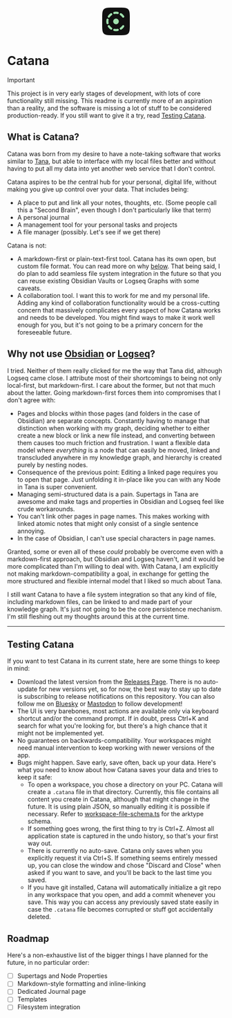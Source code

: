 <p align="center">
    <img src="src/renderer/assets/app-icon/catana_64.png" alt="Catana Logo"/>
</p>

# Catana

> [!IMPORTANT]  
> This project is in very early stages of development, with lots of core functionality still missing. This readme is currently more of an aspiration than a reality, and the software is missing a lot of stuff to be considered production-ready. If you still want to give it a try, read [Testing Catana](#testing-catana).


## What is Catana?
Catana was born from my desire to have a note-taking software that works similar to [Tana](https://tana.inc), but able to interface with my local files better and without having to put all my data into yet another web service that I don't control.

Catana aspires to be _the_ central hub for your personal, digital life, without making you give up control over your data. That includes being:
- A place to put and link all your notes, thoughts, etc. (Some people call this a "Second Brain", even though I don't particularly like that term)
- A personal journal
- A management tool for your personal tasks and projects
- A file manager (possibly. Let's see if we get there)

Catana is not:
- A markdown-first or plain-text-first tool. Catana has its own open, but custom file format. You can read more on why [below](#why-not-use-obsidian-or-logseq). That being said, I do plan to add seamless file system integration in the future so that you can reuse existing Obsidian Vaults or Logseq Graphs with some caveats.
- A collaboration tool. I want this to work for me and my personal life. Adding any kind of collaboration functionality would be a cross-cutting concern that massively complicates every aspect of how Catana works and needs to be developed. You might find ways to make it work well enough for you, but it's not going to be a primary concern for the foreseeable future.

## Why not use [Obsidian](https://obsidian.md) or [Logseq](https://logseq.com)?
I tried. Neither of them really clicked for me the way that Tana did, although Logseq came close. I attribute most of their shortcomings to being not only local-first, but markdown-first. I care about the former, but not that much about the latter. Going markdown-first forces them into compromises that I don't agree with:
- Pages and blocks within those pages (and folders in the case of Obsidian) are separate concepts. Constantly having to manage that distinction when working with my graph, deciding whether to either create a new block or link a new file instead, and converting between them causes too much friction and frustration.
  I want a flexible data model where _everything_ is a node that can easily be moved, linked and transcluded anywhere in my knowledge graph, and hierarchy is created purely by nesting nodes.
- Consequence of the previous point: Editing a linked page requires you to open that page. Just unfolding it in-place like you can with any Node in Tana is super convenient.
- Managing semi-structured data is a pain. Supertags in Tana are awesome and make tags and properties in Obsidian and Logseq feel like crude workarounds.
- You can't link other pages in page names. This makes working with linked atomic notes that might only consist of a single sentence annoying.
- In the case of Obsidian, I can't use special characters in page names.

Granted, some or even all of these _could_ probably be overcome even with a markdown-first approach, but Obsidian and Logseq haven't, and it would be more complicated than I'm willing to deal with.
With Catana, I am explicitly not making markdown-compatibility a goal, in exchange for getting the more structured and flexible internal model that I liked so much about Tana.

I still want Catana to have a file system integration so that any kind of file, including markdown files, can be linked to and made part of your knowledge graph. It's just not going to be the core persistence mechanism. I'm still fleshing out my thoughts around this at the current time.

---

## Testing Catana
If you want to test Catana in its current state, here are some things to keep in mind:
- Download the latest version from the [Releases Page](https://github.com/roschlau/catana/releases). There is no auto-update for new versions yet, so for now, the best way to stay up to date is subscribing to release notifications on this repository. You can also follow me on [Bluesky](https://bsky.app/profile/das-robin.bsky.social) or [Mastodon](https://defcon.social/@das_robin) to follow development!
- The UI is very barebones, most actions are available only via keyboard shortcut and/or the command prompt. If in doubt, press Ctrl+K and search for what you're looking for, but there's a high chance that it might not be implemented yet.
- No guarantees on backwards-compatibility. Your workspaces might need manual intervention to keep working with newer versions of the app.
- Bugs might happen. Save early, save often, back up your data. Here's what you need to know about how Catana saves your data and tries to keep it safe:
  - To open a workspace, you chose a directory on your PC. Catana will create a `.catana` file in that directory. Currently, this file contains all content you create in Catana, although that might change in the future. It is using plain JSON, so manually editing it is possible if necessary. Refer to [workspace-file-schema.ts](src/main/workspace-file-schema.ts) for the arktype schema.
  - If something goes wrong, the first thing to try is Ctrl+Z. Almost all application state is captured in the undo history, so that's your first way out.
  - There is currently no auto-save. Catana only saves when you explicitly request it via Ctrl+S. If something seems entirely messed up, you can close the window and chose "Discard and Close" when asked if you want to save, and you'll be back to the last time you saved.
  - If you have git installed, Catana will automatically initialize a git repo in any workspace that you open, and add a commit whenever you save. This way you can access any previously saved state easily in case the `.catana` file becomes corrupted or stuff got accidentally deleted.

## Roadmap
Here's a non-exhaustive list of the bigger things I have planned for the future, in no particular order:
- [ ] Supertags and Node Properties
- [ ] Markdown-style formatting and inline-linking
- [ ] Dedicated Journal page
- [ ] Templates
- [ ] Filesystem integration
